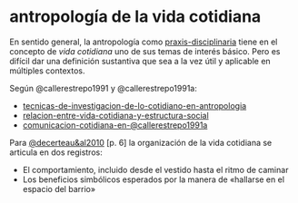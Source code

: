 # antropología de la vida cotidiana

En sentido general, la antropología como [praxis-disciplinaria](praxis-disciplinaria.md) tiene en el concepto de *vida cotidiana* uno de sus temas de interés básico. Pero es difícil dar una definición sustantiva que sea a la vez útil y aplicable en múltiples contextos.

Según @callerestrepo1991 y @callerestrepo1991a:

* [tecnicas-de-investigacion-de-lo-cotidiano-en-antropologia](tecnicas-de-investigacion-de-lo-cotidiano-en-antropologia.md)
* [relacion-entre-vida-cotidiana-y-estructura-social](relacion-entre-vida-cotidiana-y-estructura-social.md)
* [comunicacion-cotidiana-en-@callerestrepo1991a](comunicacion-cotidiana-en-@callerestrepo1991a.md)

Para [@decerteau&al2010](@decerteau&al2010.md) [p. 6] la organización de la vida cotidiana se articula en dos registros:

* El comportamiento, incluido desde el vestido hasta el ritmo de caminar
* Los beneficios simbólicos esperados por la manera de «hallarse en el espacio del barrio»
